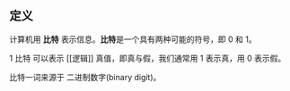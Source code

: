 
## 定义

计算机用 **比特** 表示信息。**比特**是一个具有两种可能的符号，即 0 和 1。

1 比特 可以表示 [[逻辑]] 真值，即真与假，我们通常用 1 表示真，用 0 表示假。

比特一词来源于 二进制数字(binary digit)。